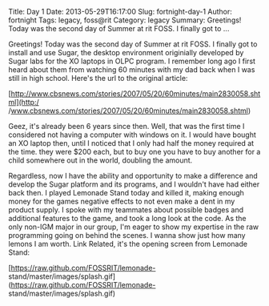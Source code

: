 Title: Day 1
Date: 2013-05-29T16:17:00
Slug: fortnight-day-1
Author: fortnight
Tags: legacy, foss@rit
Category: legacy
Summary: Greetings! Today was the second day of Summer at rit FOSS. I finally got to ... 

Greetings! Today was the second day of Summer at rit FOSS. I finally got to
install and use Sugar, the desktop environment originially developed by Sugar
labs for the XO laptops in OLPC program. I remember long ago I first heard
about them from watching 60 minutes with my dad back when I was still in high
school. Here's the url to the original article:

[http://www.cbsnews.com/stories/2007/05/20/60minutes/main2830058.shtml](http:/
/www.cbsnews.com/stories/2007/05/20/60minutes/main2830058.shtml)

Geez, it's already been 6 years since then. Well, that was the first time I
considered not having a computer with windows on it. I would have bought an XO
laptop then, until I noticed that I only had half the money required at the
time. they were $200 each, but to buy one you have to buy another for a child
somewhere out in the world, doubling the amount.

Regardless, now I have the ability and opportunity to make a difference and
develop the Sugar platform and its programs, and I wouldn't have had either
back then. I played Lemonade Stand today and killed it, making enough money
for the games negative effects to not even make a dent in my product supply. I
spoke with my teammates about possible badges and additional features to the
game, and took a long look at the code. As the only non-IGM major in our
group, I'm eager to show my expertise in the raw programming going on behind
the scenes. I wanna show just how many lemons I am worth. Link Related, it's
the opening screen from Lemonade Stand:

[https://raw.github.com/FOSSRIT/lemonade-
stand/master/images/splash.gif](https://raw.github.com/FOSSRIT/lemonade-
stand/master/images/splash.gif)

